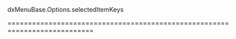 <!--id-->dxMenuBase.Options.selectedItemKeys<!--/id-->
<!--merge--><!--/merge-->
<!--hidden--><!--/hidden-->
===========================================================================
